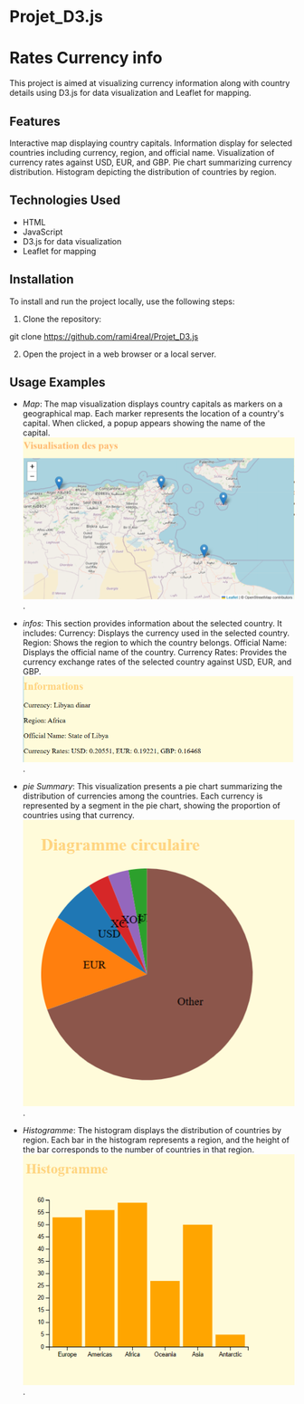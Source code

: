 # Projet_D3.js
# Rates Currency info

This project is aimed at visualizing currency information along with country details using D3.js for data visualization and Leaflet for mapping.


## Features
Interactive map displaying country capitals.
Information display for selected countries including currency, region, and official name.
Visualization of currency rates against USD, EUR, and GBP.
Pie chart summarizing currency distribution.
Histogram depicting the distribution of countries by region.


## Technologies Used

- HTML
- JavaScript
- D3.js for data visualization
- Leaflet for mapping

## Installation

To install and run the project locally, use the following steps:

1. Clone the repository:

git clone https://github.com/rami4real/Projet_D3.js

2. Open the project in a web browser or a local server.

## Usage Examples

- *Map*:  The map visualization displays country capitals as markers on a geographical map. Each marker represents the location of a country's capital. When clicked, a popup appears showing the name of the capital.
![Map ](images/map.png).
- *infos*:  This section provides information about the selected country. It includes:
Currency: Displays the currency used in the selected country.
Region: Shows the region to which the country belongs.
Official Name: Displays the official name of the country.
Currency Rates: Provides the currency exchange rates of the selected country against USD, EUR, and GBP.
![infos](images/info.png).
- *pie Summary*: This visualization presents a pie chart summarizing the distribution of currencies among the countries. Each currency is represented by a segment in the pie chart, showing the proportion of countries using that currency.
![pie Chart](images/pie.png).

- *Histogramme*:  The histogram displays the distribution of countries by region. Each bar in the histogram represents a region, and the height of the bar corresponds to the number of countries in that region.
![pie Chart](images/histo.png).
